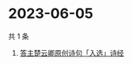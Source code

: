 # 2023-06-05

共 1 条

<!-- BEGIN -->
<!-- 最后更新时间 Mon Jun 05 2023 10:47:23 GMT+0800 (China Standard Time) -->

1. [答主楚云卿原创诗句「入选」诗经](https://www.zhihu.com/search?q=答主楚云卿原创诗句「入选」诗经)

<!-- END -->
